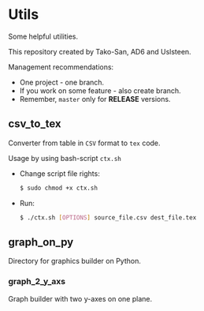 # Utils
Some helpful utilities.

This repository created by Tako-San, AD6 and Uslsteen. 

Management recommendations:
* One project - one branch.
* If you work on some feature - also create branch.
* Remember, ```master``` only for **RELEASE** versions. 

## csv_to_tex
Converter from table in ```CSV``` format to ```tex``` code.

Usage by using bash-script ```ctx.sh```
* Change script file rights:
  ```bash
  $ sudo chmod +x ctx.sh
  ```
* Run:
  ```bash
  $ ./ctx.sh [OPTIONS] source_file.csv dest_file.tex
  ```

## graph_on_py
Directory for graphics builder on Python.

### graph_2_y_axs 
Graph builder with two y-axes on one plane.
